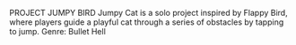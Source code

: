 PROJECT JUMPY BIRD
Jumpy Cat is a solo project inspired by Flappy Bird, where players guide a playful cat through a series of obstacles by tapping to jump.
Genre: Bullet Hell
